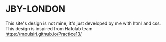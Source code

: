 # JBY-LONDON
This site's design is not mine, it's just developed by me with html and css. This design is inspired from Halolab team
https://moulsiri.github.io/Practice13/
